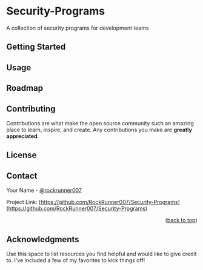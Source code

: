 # Security-Programs
A collection of security programs for development teams

<!-- GETTING STARTED -->
## Getting Started

<!-- USAGE EXAMPLES -->
## Usage

<!-- ROADMAP -->
## Roadmap

<!-- CONTRIBUTING -->
## Contributing

Contributions are what make the open source community such an amazing place to learn, inspire, and create. Any contributions you make are **greatly appreciated**.

<!-- LICENSE -->
## License

<!-- CONTACT -->
## Contact

Your Name - [@rockrunner007](https://twitter.com/rockrunner007)

Project Link: [https://github.com/RockRunner007/Security-Programs](https://github.com/RockRunner007/Security-Programs)

<p align="right">(<a href="#readme-top">back to top</a>)</p>

<!-- ACKNOWLEDGMENTS -->
## Acknowledgments

Use this space to list resources you find helpful and would like to give credit to. I've included a few of my favorites to kick things off!
